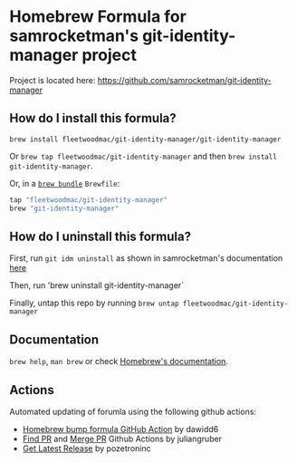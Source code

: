 # Homebrew Formula for samrocketman's git-identity-manager project

Project is located here: https://github.com/samrocketman/git-identity-manager

## How do I install this formula?

`brew install fleetwoodmac/git-identity-manager/git-identity-manager`

Or `brew tap fleetwoodmac/git-identity-manager` and then `brew install git-identity-manager`.

Or, in a [`brew bundle`](https://github.com/Homebrew/homebrew-bundle) `Brewfile`:

```ruby
tap "fleetwoodmac/git-identity-manager"
brew "git-identity-manager"
```

## How do I uninstall this formula?

First, run `git idm uninstall` as shown in samrocketman's documentation [here](https://github.com/samrocketman/git-identity-manager)

Then, run 'brew uninstall git-identity-manager`

Finally, untap this repo by running `brew untap fleetwoodmac/git-identity-manager`


## Documentation

`brew help`, `man brew` or check [Homebrew's documentation](https://docs.brew.sh).

## Actions

Automated updating of forumla using the following github actions:
- [Homebrew bump formula GitHub Action](https://github.com/dawidd6/action-homebrew-bump-formula) by dawidd6
- [Find PR](https://github.com/juliangruber/find-pull-request-action/blob/master/action.yml) and [Merge PR](https://github.com/juliangruber/merge-pull-request-action) Github Actions by juliangruber
- [Get Latest Release](https://github.com/pozetroninc/github-action-get-latest-release) by pozetroninc
